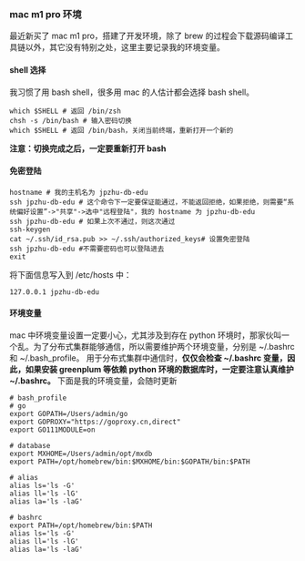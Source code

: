 ### mac m1 pro 环境

最近新买了 mac m1 pro，搭建了开发环境，除了 brew 的过程会下载源码编译工具链以外，其它没有特别之处，这里主要记录我的环境变量。

#### shell 选择

我习惯了用 bash shell，很多用 mac 的人估计都会选择 bash shell。

```shell
which $SHELL # 返回 /bin/zsh
chsh -s /bin/bash # 输入密码切换
which $SHELL # 返回 /bin/bash，关闭当前终端，重新打开一个新的
```

**注意：切换完成之后，一定要重新打开 bash**

#### 免密登陆

```shell
hostname # 我的主机名为 jpzhu-db-edu
ssh jpzhu-db-edu # 这个命令下一定要保证能通过，不能返回拒绝，如果拒绝，则需要“系统偏好设置”->"共享"->选中"远程登陆"，我的 hostname 为 jpzhu-db-edu
ssh jpzhu-db-edu # 如果上次不通过，则这次通过
ssh-keygen
cat ~/.ssh/id_rsa.pub >> ~/.ssh/authorized_keys# 设置免密登陆
ssh jpzhu-db-edu #不需要密码也可以登陆进去
exit
```

将下面信息写入到 /etc/hosts 中：

```shell
127.0.0.1 jpzhu-db-edu
```

#### 环境变量

mac 中环境变量设置一定要小心，尤其涉及到存在 python 环境时，那家伙叫一个乱。为了分布式集群能够通信，所以需要维护两个环境变量，分别是 ~/.bashrc 和  ~/.bash_profile。
用于分布式集群中通信时，**仅仅会检查 ~/.bashrc 变量，因此，如果安装 greenplum 等依赖 python 环境的数据库时，一定要注意认真维护 ~/.bashrc。** 下面是我的环境变量，会随时更新

```shell
# bash_profile
# go
export GOPATH=/Users/admin/go
export GOPROXY="https://goproxy.cn,direct"
export GO111MODULE=on

# database
export MXHOME=/Users/admin/opt/mxdb
export PATH=/opt/homebrew/bin:$MXHOME/bin:$GOPATH/bin:$PATH

# alias
alias ls='ls -G'
alias ll='ls -lG'
alias la='ls -laG'
```

```shell
# bashrc
export PATH=/opt/homebrew/bin:$PATH
alias ls='ls -G'
alias ll='ls -lG'
alias la='ls -laG'
```
